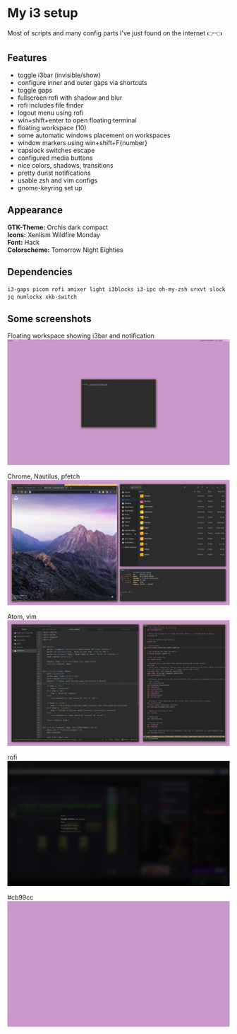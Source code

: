 # My i3 setup

Most of scripts and many config parts I've just found on the internet 👉👈

## Features

- toggle i3bar (invisible/show)
- configure inner and outer gaps via shortcuts
- toggle gaps
- fullscreen rofi with shadow and blur
- rofi includes file finder
- logout menu using rofi
- win+shift+enter to open floating terminal
- floating workspace (10)
- some automatic windows placement on workspaces
- window markers using win+shift+F{number}
- capslock switches escape
- configured media buttons
- nice colors, shadows, transitions
- pretty dunst notifications
- usable zsh and vim configs
- gnome-keyring set up

## Appearance

**GTK-Theme:** Orchis dark compact <br>
**Icons:** Xenlism Wildfire Monday <br>
**Font:** Hack <br>
**Colorscheme:** Tomorrow Night Eighties

## Dependencies

`i3-gaps picom rofi amixer light i3blocks i3-ipc oh-my-zsh urxvt slock jq numlockx xkb-switch`

## Some screenshots

Floating workspace showing i3bar and notification
![clean](clean.png)

Chrome, Nautilus, pfetch
![pfetch](fetch.png)

Atom, vim
![text editors](txt.png)

rofi
![rofi](rofi.png)

#cb99cc
![wallpaper](wallpaper.jpg)
